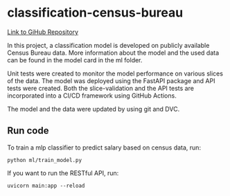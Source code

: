 
# classification-census-bureau

[Link to GiHub Repository](https://github.com/dolorina/classification-census-bureau)

In this project, a classification model is developed on publicly available Census Bureau data. More information about the model and the used  data can be found in the model card in the ml folder. 

Unit tests were created to monitor the model performance on various slices of the data. The model was deployed using the FastAPI package and API tests were created. Both the slice-validation and the API tests are incorporated into a CI/CD framework using GitHub Actions.

The model and the data were updated by using git and DVC.

## Run code

To train a mlp classifier to predict salary based on census data, run: 

```
python ml/train_model.py
```

If you want to run the RESTful API, run: 

```
uvicorn main:app --reload
```

